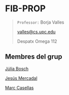 # FIB-PROP

> ```Professor:``` Borja Valles
>
> valles@cs.upc.edu
>
> Despatx Omega 112

## Membres del grup

[Júlia Bosch](https://github.com/juliabosch)

[Jesús Mercadal](https://github.com/JesusMiir)

[Marc Casellas](https://github.com/mcasellas)


